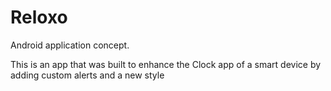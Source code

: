 # Reloxo
Android application concept.

This is an app that was built to enhance the Clock app of a smart device by adding custom alerts and a new style
